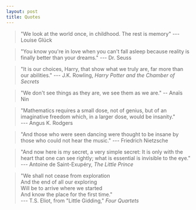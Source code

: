 ```yaml
---
layout: post
title: Quotes
---
```


> "We look at the world once, in childhood. The rest is memory" --- Louise Glück

> "You know you're in love when you can't fall asleep because reality is finally better than your dreams." --- Dr. Seuss

> "It is our choices, Harry, that show what we truly are, far more than our abilities." --- J.K. Rowling, <i>Harry Potter and the Chamber of Secrets</i>

> "We don't see things as they are, we see them as we are." -- Anaïs Nin

> "Mathematics requires a small dose, not of genius, but of an imaginative freedom which, in a larger dose, would be insanity." <br> --- Angus K. Rodgers

> "And those who were seen dancing were thought to be insane by those who could not hear the music." --- Friedrich Nietzsche

> "And now here is my secret, a very simple secret: It is only with the heart that one can see rightly; what is essential is invisible to the eye."
--- Antoine de Saint-Exupéry, <i>The Little Prince</i>

> "We shall not cease from exploration <br>
And the end of all our exploring <br>
Will be to arrive where we started <br>
And know the place for the first time." <br>
--- T.S. Eliot, from "Little Gidding," <i>Four Quartets</i>


